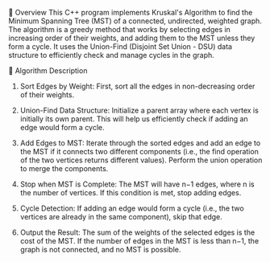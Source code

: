📌 Overview
This C++ program implements Kruskal's Algorithm to find the Minimum Spanning Tree (MST) of a connected, undirected, weighted graph. The algorithm is a greedy method that works by selecting edges in increasing order of their weights, and adding them to the MST unless they form a cycle. It uses the Union-Find (Disjoint Set Union - DSU) data structure to efficiently check and manage cycles in the graph.


🧠 Algorithm Description
1.	Sort Edges by Weight: First, sort all the edges in non-decreasing order of their weights.

2.	Union-Find Data Structure: Initialize a parent array where each vertex is initially its own parent. This will help us efficiently check if adding an edge would form a cycle.

3.	Add Edges to MST: Iterate through the sorted edges and add an edge to the MST if it connects two different components (i.e., the find operation of the two vertices returns different values). Perform the union operation to merge the components.

4.	Stop when MST is Complete: The MST will have n−1 edges, where n is the number of vertices. If this condition is met, stop adding edges.

5.	Cycle Detection: If adding an edge would form a cycle (i.e., the two vertices are already in the same component), skip that edge.

6.	Output the Result: The sum of the weights of the selected edges is the cost of the MST. If the number of edges in the MST is less than n−1, the graph is not connected, and no MST is possible.
